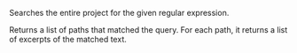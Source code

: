 Searches the entire project for the given regular expression.

Returns a list of paths that matched the query. For each path, it returns a list of excerpts of the matched text.
